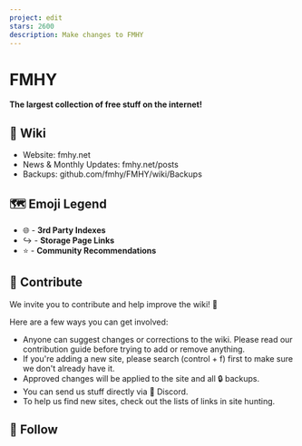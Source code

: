 ```yaml
---
project: edit
stars: 2600
description: Make changes to FMHY
---
```


FMHY
====

**The largest collection of free stuff on the internet!**

📖 Wiki
-------

-   Website: fmhy.net
-   News & Monthly Updates: fmhy.net/posts
-   Backups: github.com/fmhy/FMHY/wiki/Backups

🗺️ Emoji Legend
----------------

-   🌐 - **3rd Party Indexes**
-   ↪️ - **Storage Page Links**
-   ⭐ - **Community Recommendations**

📝 Contribute
-------------

We invite you to contribute and help improve the wiki! 💙

Here are a few ways you can get involved:

-   Anyone can suggest changes or corrections to the wiki. Please read our contribution guide before trying to add or remove anything.
-   If you're adding a new site, please search (control + f) first to make sure we don't already have it.
-   Approved changes will be applied to the site and all 🔒 backups.
-   You can send us stuff directly via 💬 Discord.
-   To help us find new sites, check out the lists of links in site hunting.

🔔 Follow
---------
